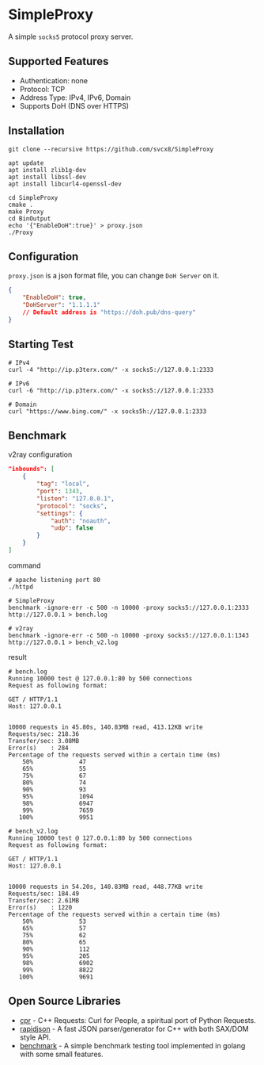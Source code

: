 # SimpleProxy
A simple `socks5` protocol proxy server.

## Supported Features
- Authentication: none
- Protocol: TCP
- Address Type: IPv4, IPv6, Domain
- Supports DoH (DNS over HTTPS)

## Installation
```shell
git clone --recursive https://github.com/svcx8/SimpleProxy

apt update
apt install zlib1g-dev
apt install libssl-dev
apt install libcurl4-openssl-dev

cd SimpleProxy
cmake .
make Proxy
cd BinOutput
echo '{"EnableDoH":true}' > proxy.json
./Proxy
```

## Configuration
`proxy.json` is a json format file, you can change `DoH Server` on it.
```json
{
    "EnableDoH": true,
    "DoHServer": "1.1.1.1"
    // Default address is "https://doh.pub/dns-query"
}
```

## Starting Test
```shell
# IPv4
curl -4 "http://ip.p3terx.com/" -x socks5://127.0.0.1:2333

# IPv6
curl -6 "http://ip.p3terx.com/" -x socks5://127.0.0.1:2333

# Domain
curl "https://www.bing.com/" -x socks5h://127.0.0.1:2333
```

## Benchmark
v2ray configuration
```json
"inbounds": [
    {
        "tag": "local",
        "port": 1343,
        "listen": "127.0.0.1",
        "protocol": "socks",
        "settings": {
            "auth": "noauth",
            "udp": false
        }
    }
]
```

command
```shell
# apache listening port 80
./httpd

# SimpleProxy
benchmark -ignore-err -c 500 -n 10000 -proxy socks5://127.0.0.1:2333 http://127.0.0.1 > bench.log

# v2ray
benchmark -ignore-err -c 500 -n 10000 -proxy socks5://127.0.0.1:1343 http://127.0.0.1 > bench_v2.log
```

result
```
# bench.log
Running 10000 test @ 127.0.0.1:80 by 500 connections
Request as following format:

GET / HTTP/1.1
Host: 127.0.0.1


10000 requests in 45.80s, 140.83MB read, 413.12KB write
Requests/sec: 218.36
Transfer/sec: 3.08MB
Error(s)    : 284
Percentage of the requests served within a certain time (ms)
    50%				47
    65%				55
    75%				67
    80%				74
    90%				93
    95%				1094
    98%				6947
    99%				7659
   100%				9951
```

```
# bench_v2.log
Running 10000 test @ 127.0.0.1:80 by 500 connections
Request as following format:

GET / HTTP/1.1
Host: 127.0.0.1


10000 requests in 54.20s, 140.83MB read, 448.77KB write
Requests/sec: 184.49
Transfer/sec: 2.61MB
Error(s)    : 1220
Percentage of the requests served within a certain time (ms)
    50%				53
    65%				57
    75%				62
    80%				65
    90%				112
    95%				205
    98%				6902
    99%				8822
   100%				9691
```

## Open Source Libraries
- [cpr](https://github.com/whoshuu/cpr) - C++ Requests: Curl for People, a spiritual port of Python Requests.
- [rapidjson](https://github.com/Tencent/rapidjson) - A fast JSON parser/generator for C++ with both SAX/DOM style API.
- [benchmark](https://github.com/cnlh/benchmark) - A simple benchmark testing tool implemented in golang with some small features.
